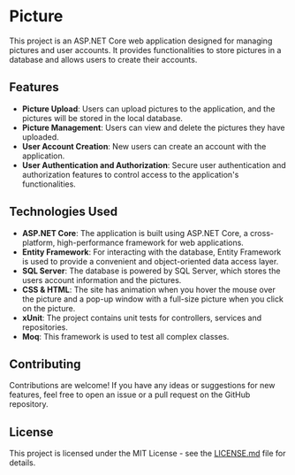 # Picture

This project is an ASP.NET Core web application designed for managing pictures and user accounts. It provides functionalities to store pictures in a database and allows users to create their accounts.

## Features

- **Picture Upload**: Users can upload pictures to the application, and the pictures will be stored in the local database.
- **Picture Management**: Users can view and delete the pictures they have uploaded.
- **User Account Creation**: New users can create an account with the application.
- **User Authentication and Authorization**: Secure user authentication and authorization features to control access to the application's functionalities.

## Technologies Used

- **ASP.NET Core**: The application is built using ASP.NET Core, a cross-platform, high-performance framework for web applications.
- **Entity Framework**: For interacting with the database, Entity Framework is used to provide a convenient and object-oriented data access layer.
- **SQL Server**: The database is powered by SQL Server, which stores the users account information and the pictures.
- **CSS & HTML**: The site has animation when you hover the mouse over the picture and a pop-up window with a full-size picture when you click on the picture.
- **xUnit**: The project contains unit tests for controllers, services and repositories.
- **Moq**: This framework is used to test аll complex classes.

## Contributing

Contributions are welcome! If you have any ideas or suggestions for new features, feel free to open an issue or a pull request on the GitHub repository.

## License

This project is licensed under the MIT License - see the [LICENSE.md](LICENSE.md) file for details.
